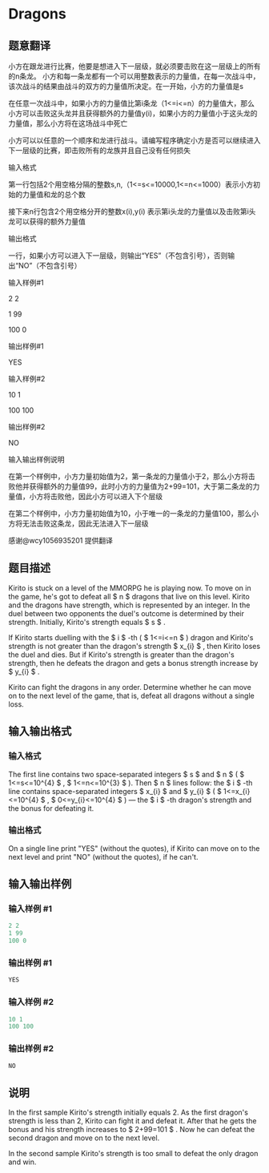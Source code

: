 # Dragons

## 题意翻译

小方在跟龙进行比赛，他要是想进入下一层级，就必须要击败在这一层级上的所有的n条龙。 小方和每一条龙都有一个可以用整数表示的力量值，在每一次战斗中，该次战斗的结果由战斗的双方的力量值所决定。在一开始，小方的力量值是s

在任意一次战斗中，如果小方的力量值比第i条龙（1<=i<=n）的力量值大，那么小方可以击败这头龙并且获得额外的力量值y(i)，如果小方的力量值小于这头龙的力量值，那么小方将在这场战斗中死亡

小方可以以任意的一个顺序和龙进行战斗。请编写程序确定小方是否可以继续进入下一层级的比赛，即击败所有的龙族并且自己没有任何损失

输入格式

第一行包括2个用空格分隔的整数s,n,（1<=s<=10000,1<=n<=1000）表示小方初始的力量值和龙的总个数

接下来n行包含2个用空格分开的整数x(i),y(i) 表示第i头龙的力量值以及击败第i头龙可以获得的额外力量值

输出格式

一行，如果小方可以进入下一层级，则输出“YES”（不包含引号），否则输出“NO”（不包含引号）

输入样例#1

2 2

1 99

100 0

输出样例#1

YES

输入样例#2

10 1

100 100

输出样例#2

NO

输入输出样例说明

在第一个样例中，小方力量初始值为2，第一条龙的力量值小于2，那么小方将击败他并获得额外的力量值99，此时小方的力量值为2+99=101，大于第二条龙的力量值，小方将击败他，因此小方可以进入下个层级

在第二个样例中，小方力量初始值为10，小于唯一的一条龙的力量值100，那么小方将无法击败这条龙，因此无法进入下一层级

感谢@wcy1056935201 提供翻译

## 题目描述

Kirito is stuck on a level of the MMORPG he is playing now. To move on in the game, he's got to defeat all $ n $ dragons that live on this level. Kirito and the dragons have strength, which is represented by an integer. In the duel between two opponents the duel's outcome is determined by their strength. Initially, Kirito's strength equals $ s $ .

If Kirito starts duelling with the $ i $ -th ( $ 1<=i<=n $ ) dragon and Kirito's strength is not greater than the dragon's strength $ x_{i} $ , then Kirito loses the duel and dies. But if Kirito's strength is greater than the dragon's strength, then he defeats the dragon and gets a bonus strength increase by $ y_{i} $ .

Kirito can fight the dragons in any order. Determine whether he can move on to the next level of the game, that is, defeat all dragons without a single loss.

## 输入输出格式

### 输入格式

The first line contains two space-separated integers $ s $ and $ n $ ( $ 1<=s<=10^{4} $ , $ 1<=n<=10^{3} $ ). Then $ n $ lines follow: the $ i $ -th line contains space-separated integers $ x_{i} $ and $ y_{i} $ ( $ 1<=x_{i}<=10^{4} $ , $ 0<=y_{i}<=10^{4} $ ) — the $ i $ -th dragon's strength and the bonus for defeating it.

### 输出格式

On a single line print "YES" (without the quotes), if Kirito can move on to the next level and print "NO" (without the quotes), if he can't.

## 输入输出样例

### 输入样例 #1

```cpp
2 2
1 99
100 0

```
### 输出样例 #1

```cpp
YES

```
### 输入样例 #2

```cpp
10 1
100 100

```
### 输出样例 #2

```cpp
NO

```
## 说明

In the first sample Kirito's strength initially equals 2. As the first dragon's strength is less than 2, Kirito can fight it and defeat it. After that he gets the bonus and his strength increases to $ 2+99=101 $ . Now he can defeat the second dragon and move on to the next level.

In the second sample Kirito's strength is too small to defeat the only dragon and win.


